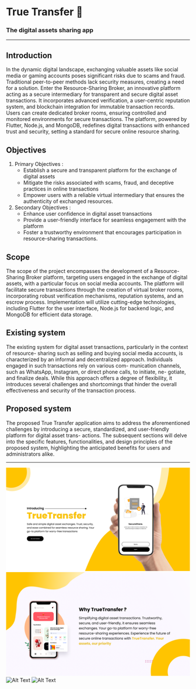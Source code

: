 # True Transfer 🥏
### The digital assets sharing app
---

## Introduction
In the dynamic digital landscape, exchanging valuable assets like social media or gaming accounts poses significant risks due to scams and fraud. Traditional peer-to-peer methods lack security measures, creating a need for a solution. Enter the Resource-Sharing Broker, an innovative platform acting as a secure intermediary for transparent and secure digital asset transactions. It incorporates advanced verification, a user-centric reputation system, and blockchain integration for immutable transaction records. Users can create dedicated broker rooms, ensuring controlled and monitored environments for secure transactions. The platform, powered by Flutter, Node.js, and MongoDB, redefines digital transactions with enhanced trust and security, setting a standard for secure online resource sharing.

## Objectives
1. Primary Objectives :
     - Establish a secure and transparent platform for the exchange of digital assets
     - Mitigate the risks associated with scams, fraud, and deceptive practices in online
       transactions
     - Empower users with a reliable virtual intermediary that ensures the authenticity of
       exchanged resources.
2. Secondary Objectives :
     - Enhance user confidence in digital asset transactions
     - Provide a user-friendly interface for seamless engagement with the platform
     - Foster a trustworthy environment that encourages participation in resource-sharing
       transactions.
## Scope 
The scope of the project encompasses the development of a Resource-Sharing Broker platform, targeting users engaged in the exchange of digital assets, with a particular focus on social media accounts. The platform will facilitate secure transactions through the creation of virtual broker rooms, incorporating robust verification mechanisms, reputation systems, and an escrow process. Implementation will utilize cutting-edge technologies, including Flutter for the user interface, Node.js for backend logic, and MongoDB for efficient data storage.

## Existing system
The existing system for digital asset transactions, particularly in the context of resource- sharing such as selling and buying social media accounts, is characterized by an informal and decentralized approach. Individuals engaged in such transactions rely on various com- munication channels, such as WhatsApp, Instagram, or direct phone calls, to initiate, ne- gotiate, and finalize deals. While this approach offers a degree of flexibility, it introduces several challenges and shortcomings that hinder the overall effectiveness and security of the transaction process.

 ## Proposed system
The proposed True Transfer application aims to address the aforementioned challenges by introducing a secure, standardized, and user-friendly platform for digital asset trans- actions. The subsequent sections will delve into the specific features, functionalities, and design principles of the proposed system, highlighting the anticipated benefits for users and administrators alike.

---
![Alt Text](1.png)
![Alt Text](2.png)
![Alt Text](3.png)
![Alt Text](4.png)







